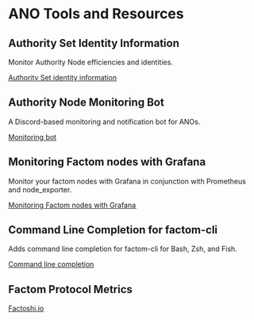 # ANO Tools and Resources

## Authority Set Identity Information

Monitor Authority Node efficiencies and identities.

[Authority Set identity information](https://luciap.ca/#/authority-set)

## Authority Node Monitoring Bot

 A Discord-based monitoring and notification bot for ANOs.

[Monitoring bot](https://factombeat.com/2018/06/27/tfa-bot/)

## Monitoring Factom nodes with Grafana  <a id="0007"></a>

Monitor your factom nodes with Grafana in conjunction with Prometheus and node\_exporter.

[Monitoring Factom nodes with Grafana ](https://medium.com/p/monitoring-factom-nodes-with-grafana-an-introduction-a6ba7ceeb0e0?source=email-e1da6e70f47a--writer.postDistributed&sk=5f580df6eed020365f9e62253efb42c4)

## Command Line Completion for factom-cli

 Adds command line completion for factom-cli for Bash, Zsh, and Fish.

[Command line completion](https://github.com/AdamSLevy/complete-factom-cli)

## Factom Protocol Metrics

[Factoshi.io](https://factoshi.io)



